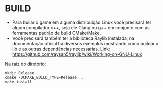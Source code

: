# BUILD

- Para builar o game em alguma distribuição Linux você precisará ter algum compilador c++, seja ele Clang ou g++ em conjunto com as ferramentas padrão de build CMake/Make.
- Você precisará também ter a biblioteca Raylib instalada, na documentação oficial há diversos exemplos mostrando
como buildar a lib e as outras dependências necessárias. Link: https://github.com/raysan5/raylib/wiki/Working-on-GNU-Linux

Na raíz do diretório:
```
mkdir Release
cmake -DCMAKE_BUILD_TYPE=Release ..
make install
```
